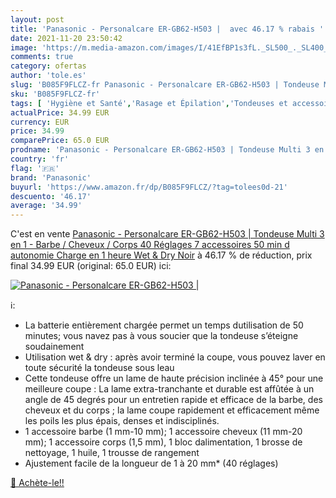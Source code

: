 ```yaml
---
layout: post
title: 'Panasonic - Personalcare ER-GB62-H503 |  avec 46.17 % rabais '
date: 2021-11-20 23:50:42
image: 'https://m.media-amazon.com/images/I/41EfBP1s3fL._SL500_._SL400_.jpg'
comments: true
category: ofertas
author: 'tole.es'
slug: 'B085F9FLCZ-fr Panasonic - Personalcare ER-GB62-H503 | Tondeuse Multi 3...'
sku: 'B085F9FLCZ-fr'
tags: [ 'Hygiène et Santé','Rasage et Épilation','Tondeuses et accessoires','Tondeuses visage','panasonic', ]
actualPrice: 34.99 EUR
currency: EUR
price: 34.99
comparePrice: 65.0 EUR
prodname: 'Panasonic - Personalcare ER-GB62-H503 | Tondeuse Multi 3 en 1 - Barbe / Cheveux / Corps 40 Réglages 7 accessoires 50 min d autonomie Charge en 1 heure Wet & Dry Noir'
country: 'fr'
flag: '🇫🇷'
brand: 'Panasonic'
buyurl: 'https://www.amazon.fr/dp/B085F9FLCZ/?tag=tolees0d-21'
descuento: '46.17'
average: '34.99'
---
```


C'est en vente [Panasonic - Personalcare ER-GB62-H503 | Tondeuse Multi 3 en 1 - Barbe / Cheveux / Corps 40 Réglages 7 accessoires 50 min d autonomie Charge en 1 heure Wet & Dry Noir](https://www.amazon.fr/dp/B085F9FLCZ/?tag=tolees0d-21)  à  46.17 % de réduction, prix final  34.99 EUR (original: 65.0 EUR) ici:

[![Panasonic - Personalcare ER-GB62-H503 | ](https://m.media-amazon.com/images/I/41EfBP1s3fL._SL500_._SL400_.jpg)](https://www.amazon.fr/dp/B085F9FLCZ/?tag=tolees0d-21)

ℹ️:

- La batterie entièrement chargée permet un temps dutilisation de 50 minutes; vous navez pas à vous soucier que la tondeuse s’éteigne soudainement
- Utilisation wet & dry : après avoir terminé la coupe, vous pouvez laver en toute sécurité la tondeuse sous leau
- Cette tondeuse offre un lame de haute précision inclinée à 45° pour une meilleure coupe : La lame extra-tranchante et durable est affûtée à un angle de 45 degrés pour un entretien rapide et efficace de la barbe, des cheveux et du corps ; la lame coupe rapidement et efficacement même les poils les plus épais, denses et indisciplinés.
- 1 accessoire barbe (1 mm-10 mm); 1 accessoire cheveux (11 mm-20 mm); 1 accessoire corps (1,5 mm), 1 bloc dalimentation, 1 brosse de nettoyage, 1 huile, 1 trousse de rangement
- Ajustement facile de la longueur de 1 à 20 mm* (40 réglages)

[🛒 Achète-le!!](https://www.amazon.fr/dp/B085F9FLCZ/?tag=tolees0d-21)
